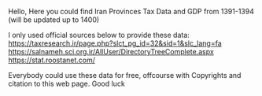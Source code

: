 Hello,
Here you could find Iran Provinces Tax Data and GDP
from 1391-1394 (will be updated up to 1400)
  
I only used official sources below to provide these data:
https://taxresearch.ir/page.php?slct_pg_id=32&sid=1&slc_lang=fa
https://salnameh.sci.org.ir/AllUser/DirectoryTreeComplete.aspx
https://stat.roostanet.com/
  
Everybody could use these data for free, offcourse with Copyrights and citation to this web page.
Good luck
